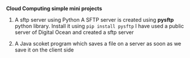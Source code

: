 **Cloud Computing simple mini projects**

1. A sftp server using Python
A SFTP server is created using **pysftp** python library.
Install it using
`pip install pysftp`
I have used a public server of Digital Ocean and created a 
sftp server


2. A Java scoket program which saves a file on a server as soon 
as we save it on the client side



